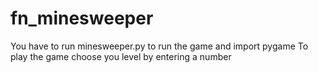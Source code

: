 # fn_minesweeper

You have to run minesweeper.py to run the game and import pygame
To play the game choose you level by entering a number
